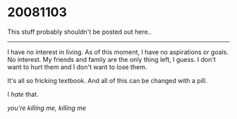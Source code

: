 # 20081103

This stuff probably shouldn't be posted out here..

***

I have no interest in living. As of this moment, I have no aspirations or goals. No interest. My friends and family are the only thing left, I guess. I don't want to hurt them and I don't want to lose them.

It's all so fricking textbook. And all of this can be changed with a pill.

I _hate_ that.

_you're killing me, killing me_
